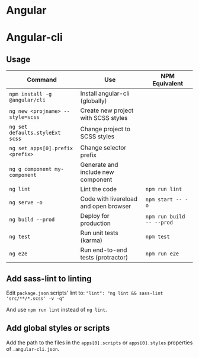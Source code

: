 # Angular

# Angular-cli

## Usage

| Command                              | Use                                   | NPM Equivalent            |
| ------------------------------------ | ------------------------------------- | ------------------------- |
| `npm install -g @angular/cli`        | Install angular-cli (globally)        |                           |
| `ng new <projname> --style=scss`     | Create new project with SCSS styles   |                           |
| `ng set defaults.styleExt scss`      | Change project to SCSS styles         |                           |
| `ng set apps[0].prefix <prefix>`     | Change selector prefix                |                           |
| `ng g component my-component`        | Generate and include new component    |                           |
| `ng lint`                            | Lint the code                         | `npm run lint`            |
| `ng serve -o`                        | Code with livereload and open browser | `npm start -- -o`         |
| `ng build --prod`                    | Deploy for production                 | `npm run build -- --prod` |
| `ng test`                            | Run unit tests (karma)                | `npm test`                |
| `ng e2e`                             | Run end-to-end tests (protractor)     | `npm run e2e`             |


## Add sass-lint to linting

Edit `package.json` scripts' lint to:
`"lint": "ng lint && sass-lint 'src/**/*.scss' -v -q"`

And use `npm run lint` instead of `ng lint`.

## Add global styles or scripts

Add the path to the files in the `apps[0].scripts` or `apps[0].styles` properties of `.angular-cli.json`.
